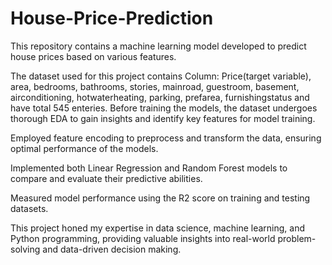 # House-Price-Prediction

This repository contains a machine learning model developed to predict house prices based on various features. 

The dataset used for this project contains Column: Price(target variable), area, bedrooms, bathrooms, stories, mainroad, guestroom, basement, airconditioning, hotwaterheating, parking, prefarea, furnishingstatus and have total 545 enteries. Before training the models, the dataset undergoes thorough EDA to gain insights and
identify key features for model training.

Employed feature encoding to preprocess and transform the data, ensuring optimal performance of the models.

Implemented both Linear Regression and Random Forest models to compare and evaluate their predictive abilities.

Measured model performance using the R2 score on training and testing datasets.

This project honed my expertise in data science, machine learning, and Python programming, providing valuable insights into real-world problem-solving and data-driven decision making.
